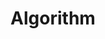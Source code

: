 ---
category: [Algorithm] #Category ID.
hue: var(--c-themeMediumBlue) #Category hue.
title: Algorithm #Category title.
description: Logic
---